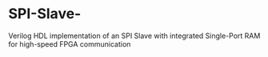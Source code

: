 # SPI-Slave-
Verilog HDL implementation of an SPI Slave with integrated Single-Port RAM for high-speed FPGA communication
